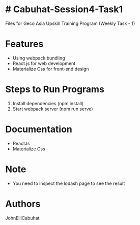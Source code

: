 # # Cabuhat-Session4-Task1
Files for Geco Asia Upskill Training Program (Weekly Task - 1)
# Features
 - Using webpack bundling
 - React.js for web development
 - Materialize Css for front-end design
# Steps to Run Programs
1. Install dependencies (npm install)
2. Start webpack server (npm run serve)
# Documentation
- ReactJs
- Materialize Css
# Note
- You need to inspect the lodash page to see the result
# Authors
JohnElliCabuhat
